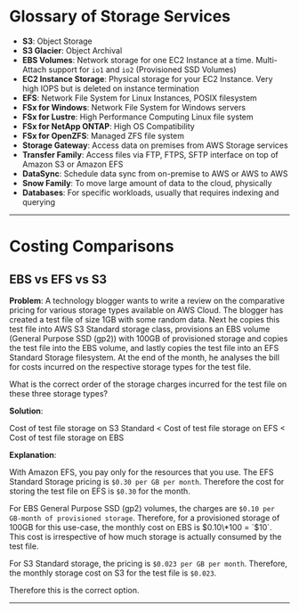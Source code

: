 # Glossary of Storage Services

- **S3**: Object Storage
- **S3 Glacier**: Object Archival
- **EBS Volumes**: Network storage for one EC2 Instance at a time. Multi-Attach support for `io1` and `io2` (Provisioned SSD Volumes)
- **EC2 Instance Storage**: Physical storage for your EC2 Instance. Very high IOPS but is deleted on instance termination
- **EFS**: Network File System for Linux Instances, POSIX filesystem
- **FSx for Windows**: Network File System for Windows servers
- **FSx for Lustre**: High Performance Computing Linux file system
- **FSx for NetApp ONTAP**: High OS Compatibility
- **FSx for OpenZFS**: Managed ZFS file system
- **Storage Gateway**: Access data on premises from AWS Storage services
- **Transfer Family**: Access files via FTP, FTPS, SFTP interface on top of Amazon S3 or Amazon EFS
- **DataSync**: Schedule data sync from on-premise to AWS or AWS to AWS
- **Snow Family**: To move large amount of data to the cloud, physically
- **Databases**: For specific workloads, usually that requires indexing and querying

---

# Costing Comparisons

## EBS vs EFS vs S3

**Problem**:
A technology blogger wants to write a review on the comparative pricing for various storage types available on AWS Cloud. The blogger has created a test file of size 1GB with some random data. Next he copies this test file into AWS S3 Standard storage class, provisions an EBS volume (General Purpose SSD (gp2)) with 100GB of provisioned storage and copies the test file into the EBS volume, and lastly copies the test file into an EFS Standard Storage filesystem. At the end of the month, he analyses the bill for costs incurred on the respective storage types for the test file.

What is the correct order of the storage charges incurred for the test file on these three storage types?

**Solution**:

Cost of test file storage on S3 Standard < Cost of test file storage on EFS < Cost of test file storage on EBS

**Explanation**:

With Amazon EFS, you pay only for the resources that you use.
The EFS Standard Storage pricing is `$0.30 per GB per month`.
Therefore the cost for storing the test file on EFS is `$0.30` for the month.

For EBS General Purpose SSD (gp2) volumes, the charges are `$0.10 per GB-month of provisioned storage`. Therefore, for a provisioned storage of 100GB for this use-case, the monthly cost on EBS is $0.10\*100 = `$10`. This cost is irrespective of how much storage is actually consumed by the test file.

For S3 Standard storage, the pricing is `$0.023 per GB per month`. Therefore, the monthly storage cost on S3 for the test file is `$0.023`.

Therefore this is the correct option.

---
